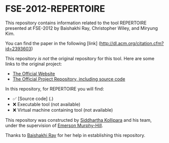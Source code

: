 # FSE-2012-REPERTOIRE

This repository contains information related to the tool REPERTOIRE presented at FSE-2012 by Baishakhi Ray, Christopher Wiley, and Miryung Kim.

You can find the paper in the following [link] (http://dl.acm.org/citation.cfm?id=2393603)

This repository <i>is not</i> the original repository for this tool. Here are some links to the original project: 

* [The Official Website](http://rayb.info/Repertoire.html)
* [The Official Project Repository, including source code](https://github.com/baishakhir/RepertoireTool)

In this repository, for REPERTOIRE you will find: 

* :white_check_mark: [Source code] (.)
* :x: Executable tool (not available)
* :x: Virtual machine containing tool (not available)

This repository was constructed by [Siddhartha Kollipara](https://github.com/skollip) and his team, under the supervision of [Emerson Murphy-Hill](https://github.com/CaptainEmerson).

Thanks to [Baishakhi Ray](http://rayb.info/) for her help in establishing this repository.
